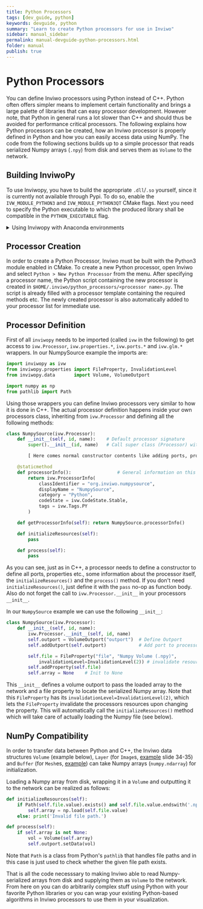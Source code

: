 ```yaml
---
title: Python Processors
tags: [dev_guide, python]
keywords: devguide, python
summary: "Learn to create Python processors for use in Inviwo"
sidebar: manual_sidebar
permalink: manual-devguide-python-processors.html
folder: manual
publish: true
---
```

# Python Processors
You can define Inviwo processors using Python instead of C++. Python often offers simpler means to implement certain functionality and brings a large palette of libraries that can easy processor development. However note, that Python in general runs a lot slower than C++ and should thus be avoided for performance critical processors. The following explains how Python processors can be created, how an Inviwo processor is properly defined in Python and how you can easily access data using NumPy.
The code from the following sections builds up to a simple processor that reads serialized Numpy arrays (`.npy`) from disk and serves them as `Volume` to the network.

## Building InviwoPy
To use Inviwopy, you have to build the appropriate `.dll`/`.so` yourself, since it is currently not available through Pypi. To do so, enable the `IVW_MODULE_PYTHON3` and `IVW_MODULE_PYTHON3QT` CMake flags. Next you need to specify the Python executable to which the produced library shall be compatible in the `PYTHON_EXECUTABLE` flag.
<details>
<summary>
Using Inviwopy with Anaconda environments
</summary>
<p>

1. Set the `PYTHON_EXECUTABLE` flag to your environment's executable (e.g. `~/.conda/envs/inviwo/bin/python3`)

2. If not set automatically, also adapt the `PYTHON_LIBRARY` flag to `<conda env>/lib/libpython3.6m.so` (according to your Python version).

</p>
</details>

## Processor Creation
In order to create a Python Processor, Inviwo must be built with the Python3 module enabled in CMake. To create a new Python processor, open Inviwo and select `Python > New Python Processor` from the menu. After specifying a processor name, the Python script containing the new processor is created in `$HOME/.inviwo/python_processors/<processor name>.py`. The script is already filled with a processor template containing the required methods etc. The newly created processor is also automatically added to your processor list for immediate use.

## Processor Definition
First of all `inviwopy` needs to be imported (called `ivw` in the following) to get access to `ivw.Processor`, `ivw.properties.*`, `ivw.ports.*` and `ivw.glm.*` wrappers. In our NumpySource example the imports are:
```python
import inviwopy as ivw
from inviwopy.properties import FileProperty, InvalidationLevel
from inviwopy.data       import Volume, VolumeOutport

import numpy as np
from pathlib import Path
```

Using those wrappers you can define Inviwo processors very similar to how it is done in C++. The actual processor definition happens inside your own processors class, inheriting from `ivw.Processor` and defining all the following methods:
```python
class NumpySource(ivw.Processor):
    def __init__(self, id, name):    # Default processor signature
        super().__init__(id, name)   # Call super class (Processor) with id, name

        [ Here comes normal constructor contents like adding ports, properties ]

    @staticmethod
    def processorInfo():                 # General information on this processor
        return ivw.ProcessorInfo(
            classIdentifier = "org.inviwo.numpysource",
    		displayName = "NumpySource",
    		category = "Python",
    		codeState = ivw.CodeState.Stable,
    		tags = ivw.Tags.PY
        )

    def getProcessorInfo(self): return NumpySource.processorInfo()

    def initializeResources(self):
        pass

    def process(self):
        pass
```

As you can see, just as in C++, a processor needs to define a constructor to define all ports, properties etc., some information about the processor itself, the `initializeResources()` and the `process()` method. If you don't need `initializeResources()`, just define it with the `pass` no-op as function body.
Also do not forget the call to `ivw.Processor.__init__` in your processors `__init__`.

In our `NumpySource` example we can use the following `__init__`:
```python
class NumpySource(ivw.Processor):
    def __init__(self, id, name):
        ivw.Processor.__init__(self, id, name)
        self.outport = VolumeOutport("outport")  # Define Outport
        self.addOutport(self.outport)            # Add port to processor

        self.file = FileProperty("file", "Numpy Volume (.npy)",
            invalidationLevel=InvalidationLevel(2)) # invalidate resources on change
        self.addProperty(self.file)
        self.array = None    # Init to None
```
This `__init__` defines a volume outport to pass the loaded array to the network and a file property to locate the serialized Numpy array. Note that this `FileProperty` has its `invalidationLevel=InvalidationLevel(2)`, which lets the `FileProperty` invalidate the processors resources upon changing the property. This will automatically call the `initializeResources()` method which will take care of actually loading the Numpy file (see below).

## NumPy Compatibility
In order to transfer data between Python and C++, the Inviwo data structures  `Volume` (example below), `Layer` (for `Image`s, [example](https://inviwo.org/assets/media/inviwo-vcbm2019.pdf) slide 34-35) and `Buffer` (for `Mesh`es, [example](https://github.com/inviwo/modules/blob/2f07a0fffe916c413a520644b9fe2e45a3ee60a9/misc/vasp/python/vasputil.py#L109-L123)) can take Numpy arrays (`numpy.ndarray`) for initialization.

Loading a Numpy array from disk, wrapping it in a `Volume` and outputting it to the network can be realized as follows:
```python
def initializeResources(self):
    if Path(self.file.value).exists() and self.file.value.endswith('.npy'):
        self.array = np.load(self.file.value)
    else: print('Invalid file path.')

def process(self):
    if self.array is not None:
        vol = Volume(self.array)
        self.outport.setData(vol)
```
Note that `Path` is a class from Python's `pathlib` that handles file paths and in this case is just used to check whether the given file path exists.

That is all the code necesssary to making Inviwo able to read Numpy-serialized arrays from disk and supplying them as `Volume` to the network.
From here on you can do arbitrarily complex stuff using Python with your favorite Python libraries or you can wrap your existing Python-based algorithms in Inviwo processors to use them in your visualization.
